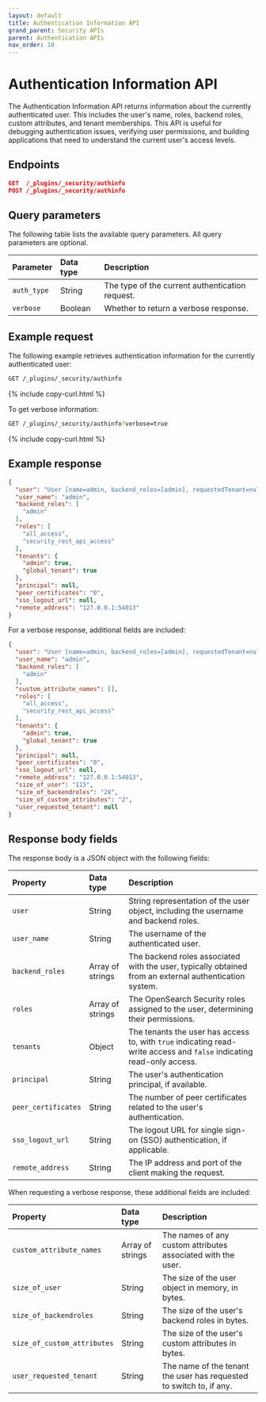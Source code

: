```yaml
---
layout: default
title: Authentication Information API
grand_parent: Security APIs
parent: Authentication APIs
nav_order: 10
---
```


# Authentication Information API

The Authentication Information API returns information about the currently authenticated user. This includes the user's name, roles, backend roles, custom attributes, and tenant memberships. This API is useful for debugging authentication issues, verifying user permissions, and building applications that need to understand the current user's access levels.

<!-- spec_insert_start
api: security.authinfo
component: endpoints
-->
## Endpoints
```json
GET  /_plugins/_security/authinfo
POST /_plugins/_security/authinfo
```
<!-- spec_insert_end -->

<!-- spec_insert_start
api: security.authinfo
component: query_parameters
-->
## Query parameters

The following table lists the available query parameters. All query parameters are optional.

| Parameter | Data type | Description |
| :--- | :--- | :--- |
| `auth_type` | String | The type of the current authentication request. |
| `verbose` | Boolean | Whether to return a verbose response. |

<!-- spec_insert_end -->

## Example request

The following example retrieves authentication information for the currently authenticated user:

```bash
GET /_plugins/_security/authinfo
```
{% include copy-curl.html %}

To get verbose information:

```bash
GET /_plugins/_security/authinfo?verbose=true
```
{% include copy-curl.html %}

## Example response

```json
{
  "user": "User [name=admin, backend_roles=[admin], requestedTenant=null]",
  "user_name": "admin",
  "backend_roles": [
    "admin"
  ],
  "roles": [
    "all_access",
    "security_rest_api_access"
  ],
  "tenants": {
    "admin": true,
    "global_tenant": true
  },
  "principal": null,
  "peer_certificates": "0",
  "sso_logout_url": null,
  "remote_address": "127.0.0.1:54013"
}
```

For a verbose response, additional fields are included:

```json
{
  "user": "User [name=admin, backend_roles=[admin], requestedTenant=null]",
  "user_name": "admin",
  "backend_roles": [
    "admin"
  ],
  "custom_attribute_names": [],
  "roles": [
    "all_access",
    "security_rest_api_access"
  ],
  "tenants": {
    "admin": true,
    "global_tenant": true
  },
  "principal": null,
  "peer_certificates": "0",
  "sso_logout_url": null,
  "remote_address": "127.0.0.1:54013",
  "size_of_user": "115",
  "size_of_backendroles": "28",
  "size_of_custom_attributes": "2",
  "user_requested_tenant": null
}
```

## Response body fields

The response body is a JSON object with the following fields:

| Property | Data type | Description |
| :--- | :--- | :--- |
| `user` | String | String representation of the user object, including the username and backend roles. |
| `user_name` | String | The username of the authenticated user. |
| `backend_roles` | Array of strings | The backend roles associated with the user, typically obtained from an external authentication system. |
| `roles` | Array of strings | The OpenSearch Security roles assigned to the user, determining their permissions. |
| `tenants` | Object | The tenants the user has access to, with `true` indicating read-write access and `false` indicating read-only access. |
| `principal` |  String | The user's authentication principal, if available. |
| `peer_certificates` | String | The number of peer certificates related to the user's authentication. |
| `sso_logout_url` | String | The logout URL for single sign-on (SSO) authentication, if applicable. |
| `remote_address` | String | The IP address and port of the client making the request. |

When requesting a verbose response, these additional fields are included:

| Property | Data type | Description |
| :--- | :--- | :--- |
| `custom_attribute_names` | Array of strings | The names of any custom attributes associated with the user. |
| `size_of_user` | String | The size of the user object in memory, in bytes. |
| `size_of_backendroles` | String | The size of the user's backend roles in bytes. |
| `size_of_custom_attributes` | String | The size of the user's custom attributes in bytes. |
| `user_requested_tenant` |  String | The name of the tenant the user has requested to switch to, if any. |